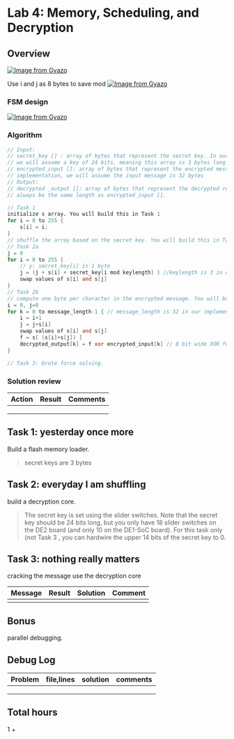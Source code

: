 # Lab 4: Memory, Scheduling, and Decryption

## Overview

[![Image from Gyazo](https://i.gyazo.com/3a5cb2fa9388383a5479883fe7e37fde.png)](https://gyazo.com/3a5cb2fa9388383a5479883fe7e37fde)

Use i and j as 8 bytes to save mod
[![Image from Gyazo](https://i.gyazo.com/37200c3c5c29fbb3ae1925e2e5261fba.png)](https://gyazo.com/37200c3c5c29fbb3ae1925e2e5261fba)

### FSM design

[![Image from Gyazo](https://i.gyazo.com/82ef7f958bfd5b7a95f36125775c2362.png)](https://gyazo.com/82ef7f958bfd5b7a95f36125775c2362)

### Algorithm

```v
// Input:
// secret_key [] : array of bytes that represent the secret key. In our implementation,
// we will assume a key of 24 bits, meaning this array is 3 bytes long
// encrypted_input []: array of bytes that represent the encrypted message. In our
// implementation, we will assume the input message is 32 bytes
// Output:
// decrypted _output []: array of bytes that represent the decrypted result. This will
// always be the same length as encrypted_input [].

// Task 1
initialize s array. You will build this in Task 1
for i = 0 to 255 {
    s[i] = i;
}
// shuffle the array based on the secret key. You will build this in Task 2
// Task 2a
j = 0
for i = 0 to 255 {
    // y: secret_key[i] is 1 byte
    j = (j + s[i] + secret_key[i mod keylength] ) //keylength is 3 in our impl.
    swap values of s[i] and s[j]
}
// Task 2b
// compute one byte per character in the encrypted message. You will build this in Task 2
i = 0, j=0
for k = 0 to message_length-1 { // message_length is 32 in our implementation
    i = i+1
    j = j+s[i]
    swap values of s[i] and s[j]
    f = s[ (s[i]+s[j]) ]
    decrypted_output[k] = f xor encrypted_input[k] // 8 bit wide XOR function
}

// Task 3: brute force solving. 

```

### Solution review

| Action |Result   | Comments |
|---|---|---|
|   |   | |
|   |   | |
|   |   | |


## Task 1: yesterday once more

Build a flash memory loader. 
> secret keys are 3 bytes
> 

## Task 2: everyday I am shuffling

build a decryption core.

> The secret key is set using the slider switches. Note that the secret key should be 24 bits long, but you only have 18 slider switches on the DE2 board (and only 10 on the DE1-SoC board). For this task only (not Task 3 , you can hardwire the upper 14 bits of the secret key to 0.


## Task 3: nothing really matters

cracking the message use the decryption core

|Message   |Result | Solution    | Comment |
|---|---|---|---|
|   |   | | |

## Bonus

parallel debugging. 

## Debug Log

|Problem|file,lines|solution| comments|
|---|---|---|---|
| | | | |
| | | | |
| | | | |

## Total hours

1 + 
